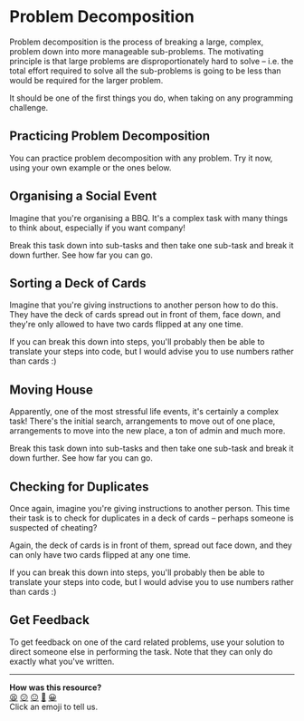 # Problem Decomposition

Problem decomposition is the process of breaking a large, complex, problem down into more manageable sub-problems. The motivating principle is that large problems are disproportionately hard to solve – i.e. the total effort required to solve all the sub-problems is going to be less than would be required for the larger problem.

It should be one of the first things you do, when taking on any programming challenge.

## Practicing Problem Decomposition

You can practice problem decomposition with any problem. Try it now, using your own example or the ones below.

## Organising a Social Event

Imagine that you're organising a BBQ. It's a complex task with many things to think about, especially if you want company!

Break this task down into sub-tasks and then take one sub-task and break it down further. See how far you can go.

## Sorting a Deck of Cards

Imagine that you're giving instructions to another person how to do this. They have the deck of cards spread out in front of them, face down, and they're only allowed to have two cards flipped at any one time.

If you can break this down into steps, you'll probably then be able to translate your steps into code, but I would advise you to use numbers rather than cards :)

## Moving House

Apparently, one of the most stressful life events, it's certainly a complex task! There's the initial search, arrangements to move out of one place, arrangements to move into the new place, a ton of admin and much more.

Break this task down into sub-tasks and then take one sub-task and break it down further. See how far you can go.

## Checking for Duplicates

Once again, imagine you're giving instructions to another person. This time their task is to check for duplicates in a deck of cards – perhaps someone is suspected of cheating?

Again, the deck of cards is in front of them, spread out face down, and they can only have two cards flipped at any one time.

If you can break this down into steps, you'll probably then be able to translate your steps into code, but I would advise you to use numbers rather than cards :)

## Get Feedback

To get feedback on one of the card related problems, use your solution to direct someone else in performing the task. Note that they can only do exactly what you've written.


<!-- BEGIN GENERATED SECTION DO NOT EDIT -->

---

**How was this resource?**  
[😫](https://airtable.com/shrUJ3t7KLMqVRFKR?prefill_Repository=makersacademy/ruby_foundations&prefill_File=pills/problem_decomposition.md&prefill_Sentiment=😫) [😕](https://airtable.com/shrUJ3t7KLMqVRFKR?prefill_Repository=makersacademy/ruby_foundations&prefill_File=pills/problem_decomposition.md&prefill_Sentiment=😕) [😐](https://airtable.com/shrUJ3t7KLMqVRFKR?prefill_Repository=makersacademy/ruby_foundations&prefill_File=pills/problem_decomposition.md&prefill_Sentiment=😐) [🙂](https://airtable.com/shrUJ3t7KLMqVRFKR?prefill_Repository=makersacademy/ruby_foundations&prefill_File=pills/problem_decomposition.md&prefill_Sentiment=🙂) [😀](https://airtable.com/shrUJ3t7KLMqVRFKR?prefill_Repository=makersacademy/ruby_foundations&prefill_File=pills/problem_decomposition.md&prefill_Sentiment=😀)  
Click an emoji to tell us.

<!-- END GENERATED SECTION DO NOT EDIT -->
